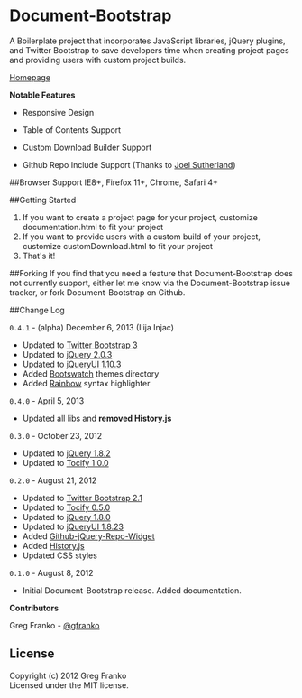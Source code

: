 Document-Bootstrap
==================

A Boilerplate project that incorporates JavaScript libraries, jQuery plugins, and Twitter Bootstrap to save developers time when creating project pages and providing users with custom project builds.

[Homepage](http://gregfranko.com/Document-Bootstrap/)

**Notable Features**

   - Responsive Design

   - Table of Contents Support

   - Custom Download Builder Support

   - Github Repo Include Support (Thanks to [Joel Sutherland](https://github.com/JoelSutherland/))

##Browser Support
IE8+, Firefox 11+, Chrome, Safari 4+

##Getting Started
1.  If you want to create a project page for your project, customize documentation.html to fit your project
2.  If you want to provide users with a custom build of your project, customize customDownload.html to fit your project
3.  That's it!

##Forking
If you find that you need a feature that Document-Bootstrap does not currently support, either let me know via the Document-Bootstrap issue tracker, or fork Document-Bootstrap on Github.

##Change Log

`0.4.1` - (alpha) December 6, 2013 (Ilija Injac)
- Updated to [Twitter Bootstrap 3](http://twitter.github.com/bootstrap/)
- Updated to [jQuery 2.0.3](http://www.jquery.com)
- Updated to [jQueryUI 1.10.3](http://www.jqueryui.com)
- Added [Bootswatch](http://bootswatch.com/) themes directory
- Added [Rainbow](http://craig.is/making/rainbows/) syntax highlighter

`0.4.0` - April 5, 2013

- Updated all libs and **removed History.js**

`0.3.0` - October 23, 2012

- Updated to [jQuery 1.8.2](http://jquery.com)
- Updated to [Tocify 1.0.0](http://gregfranko.com/jquery.tocify.js/)

`0.2.0` - August 21, 2012

- Updated to [Twitter Bootstrap 2.1](http://twitter.github.com/bootstrap/)
- Updated to [Tocify 0.5.0](http://gregfranko.com/jquery.tocify.js/)
- Updated to [jQuery 1.8.0](http://www.jquery.com)
- Updated to [jQueryUI 1.8.23](http://www.jqueryui.com)
- Added [Github-jQuery-Repo-Widget](https://github.com/JoelSutherland/GitHub-jQuery-Repo-Widget)
- Added [History.js](https://github.com/balupton/History.js/)
- Updated CSS styles

`0.1.0` - August 8, 2012

- Initial Document-Bootstrap release.  Added documentation.

**Contributors**

Greg Franko - [@gfranko](https://github.com/gfranko)

## License
Copyright (c) 2012 Greg Franko  
Licensed under the MIT license.
